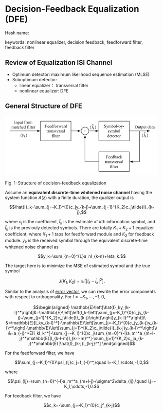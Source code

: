 # Decision-Feedback Equalization (DFE)

Hash name:

keywords: nonlinear equalizer, decision feedback, feedforward filter, feedback filter

## Review of Equalization ISI Channel

- Optimum detector: maximum likelihood sequence estimation (MLSE)
- Suboptimum detector: 
  - linear equalizer： transversal filter
  - nonlinear equalizer: DFE

## General Structure of DFE

<img src="./images/isi-decision-feedback-equalization-structure.png" alt="linear transversal filter" width="500"/>

Fig. 1: Structure of decision-feedback equalization

Assume an **equivalent discrete-time whitened noise channel** having the system function $A(z)$ with a finite duration, the qualizer output is

$$\hat{I}_k=\sum_{j=-K_1}^{0}c_jy_{k-j}+\sum_{j=1}^{K_2}c_j\tilde{I}_{k-j},$$

where $c_j$ is the coefficient, $\hat{I}_k$ is the estimate of $k$th information symbol, and $\tilde{I}_k$ is the previouly detected symbols. There are totally $K_1+K_2+1$ equalizer coefficient, where $K_1+1$ taps for feedforward module and $K_2$ for feedback module. $y_k$ is the received symbol through the equivalent discrete-time whitened noise channel as

$$y_k=\sum_{n=0}^{L}a_nI_{k-n}+\eta_k.$$

The target here is to minimize the MSE of estimated symbol and the true symbol

$$J(K_1,K_2)=\mathbb{E}\left[|I_k-\hat{I}_k|^2\right].$$

Similar to the analysis of [error vector](6ad0611ed5bc0a29f0cafafe0bfc24ee), we can rewrite the error components with respect to orthogonality. For $l=-K_1,\cdots,-1,0$,

$$\begin{aligned}
  \mathbb{E}\left[\hat{I}_ky_{k-l}^*\right]&=\mathbb{E}\left[\left(I_k-\left(\sum_{j=-K_1}^{0}c_jy_{k-j}+\sum_{j=1}^{K_2}c_j\tilde{I}_{k-j}\right)\right)y_{k-l}^*\right]\\
  &=\mathbb{E}[I_ky_{k-l}^*]-\mathbb{E}\left[\sum_{j=-K_1}^{0}c_jy_{k-j}y_{k-l}^*\right]-\mathbb{E}\left[\sum_{j=1}^{K_2}c_j\tilde{I}_{k-j}y_{k-l}^*\right]\\
  &=a_{-j}^*E[I_kI_k^*]-\sum_{j=-K_1}^{0}c_j\sum_{m=0}^{-l}a_m^*a_{m+l-j}^*\mathbb{E}[I_{k-l-m}I_{k-l-m}^*]-\sum_{j=1}^{K_2}c_ja_{k-j}^*\mathbb{E}[\hat{I}_{k-j}I_{k-j}^*]
\end{aligned}$$

For the feedforward filter, we have

$$\sum_{j=-K_1}^{0}\psi_{lj}c_j=f_{-l}^*,\quad l=-K_1,\cdots,-1,0,$$

where

$$\psi_{lj}=\sum_{n=0}^{-l}a_m^*a_{m+l-j}+\sigma^2\delta_{lj},\quad l,j=-K_1,\cdots,-1,0.$$

For feedback filter, we have 

$$c_k=-\sum_{j=-K_1}^{0}c_jf_{k-j}$$

